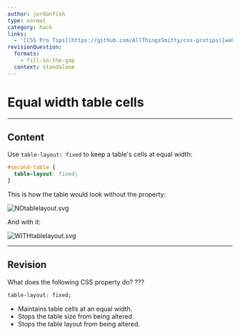 ```yaml
---
author: jordanfish
type: normal
category: hack
links:
  - '[CSS Pro Tips](https://github.com/AllThingsSmitty/css-protips){website}'
revisionQuestion:
  formats:
    - fill-in-the-gap
  context: standalone
---
```


# Equal width table cells


---

## Content

Use `table-layout: fixed` to keep a table's cells at equal width:

```css
#second-table {
  table-layout: fixed;
}
```

This is how the table would look without the property:

![NOtablelayout.svg](https://img.enkipro.com/f59b772c26e3a1435b15c9bbb88f2c19.png)

And with it:

![WITHtablelayout.svg](https://img.enkipro.com/5edbddd3060680b17da3cd3a20f2d25f.png)


---

## Revision

What does the following CSS property do? ???

```css
table-layout: fixed;
```

- Maintains table cells at an equal width.
- Stops the table size from being altered.
- Stops the table layout from being altered.
